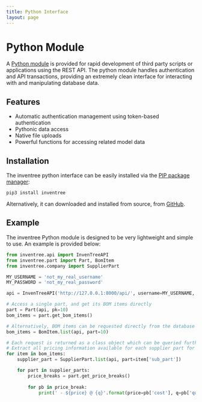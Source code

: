 ```yaml
---
title: Python Interface
layout: page
---
```


# Python Module

A [Python module](https://github.com/inventree/inventree-python) is provided for rapid development of third party scripts or applications using the REST API. The python module handles authentication and API transactions, providing an extremely clean interface for interacting with and manipulating database data.

## Features

- Automatic authentication management using token-based authentication
- Pythonic data access
- Native file uploads
- Powerful functions for accessing related model data

## Installation

The inventree python interface can be easily installed via the [PIP package manager](https://pypi.org/project/inventree/):

```pip3 install inventree```

Alternatively, it can downloaded and installed from source, from [GitHub](https://github.com/inventree/inventree-python).

## Example

The inventree Python module is designed to be very lightweight and simple to use. An example is provided below:

```python
from inventree.api import InvenTreeAPI
from inventree.part import Part, BomItem
from inventree.company import SupplierPart

MY_USERNAME = 'not_my_real_username'
MY_PASSWORD = 'not_my_real_password'

api = InvenTreeAPI('http://127.0.0.1:8000/api/', username=MY_USERNAME, password=MY_PASSWORD)

# Access a single part, and get its BOM items directly
part = Part(api, pk=10)
bom_items = part.get_bom_items()

# Alternatively, BOM items can be requested directly from the database
bom_items = BomItem.list(api, part=10)

# Each request is returned as a class object which can be queried further
# Extract all pricing information available for each supplier part for each BOM Item
for item in bom_items:
    supplier_part = SupplierPart.list(api, part=item['sub_part'])

    for part in supplier_parts:
        price_breaks = part.get_price_breaks()
        
        for pb in price_break:
            print(' - ${price} @ {q}'.format(price=pb['cost'], q=pb['quantity']))
```
